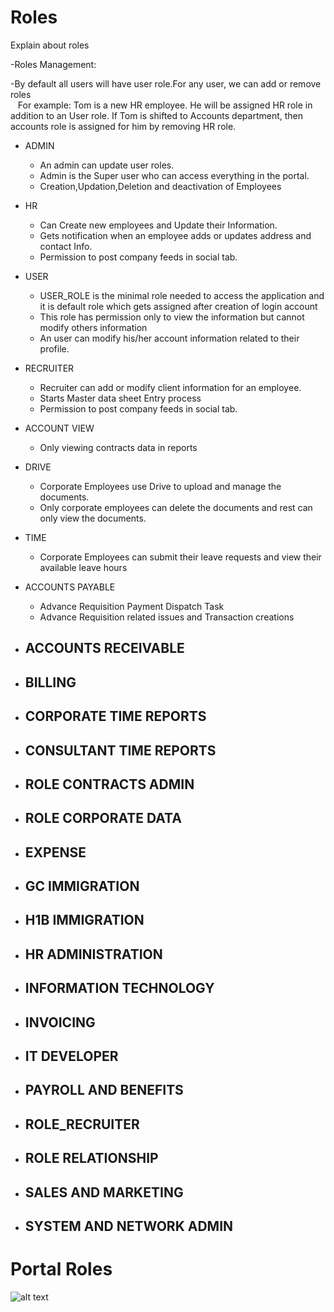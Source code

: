 Roles
=========
Explain about roles

  -Roles Management: 

  -By default all users will have user role.For any user, we can add or remove roles <br/> 
   &nbsp;&nbsp; For example: Tom is a new HR employee. He will be assigned HR role in addition to an User role. If Tom is
     shifted to Accounts department, then accounts role is assigned for him by removing HR role.
  
- ADMIN
    - An admin can update user roles.
    - Admin is the Super user who can access everything in the portal.
    - Creation,Updation,Deletion and deactivation of Employees

- HR 
    - Can Create new employees and Update their Information.
    - Gets notification when an employee adds or updates address and contact Info.
    - Permission to post company feeds in social tab.
   
- USER 
    - USER_ROLE is the minimal role needed to access the application and it is default role which gets assigned after creation of login account   
    - This role has permission only to view the information but cannot modify others information
    - An user can modify his/her account information related to their profile.

- RECRUITER
    - Recruiter can add or modify client information for an employee.
    - Starts Master data sheet Entry process
    - Permission to post company feeds in social tab.

- ACCOUNT VIEW
    - Only viewing contracts data in reports

- DRIVE
    - Corporate Employees use Drive to upload and manage the documents.
    - Only corporate employees can delete the documents and rest can only view the documents.

- TIME
    - Corporate Employees can submit their leave requests and view their available leave hours

- ACCOUNTS PAYABLE
    - Advance Requisition Payment Dispatch Task 
    - Advance Requisition related issues and Transaction creations 

- ACCOUNTS RECEIVABLE
    - 

- BILLING
    - 

- CORPORATE TIME REPORTS
    - 

- CONSULTANT TIME REPORTS
    - 

- ROLE CONTRACTS ADMIN
    - 

- ROLE CORPORATE DATA
    - 

- EXPENSE
    - 

- GC IMMIGRATION
    - 

- H1B IMMIGRATION
    - 

- HR ADMINISTRATION 
    - 

- INFORMATION TECHNOLOGY
    - 

- INVOICING
    - 

- IT DEVELOPER
    - 

- PAYROLL AND BENEFITS
    - 

- ROLE_RECRUITER
    - 

- ROLE RELATIONSHIP
    - 

- SALES AND MARKETING
    - 

- SYSTEM AND NETWORK ADMIN
    - 

Portal Roles
===========

![alt text](../images/Portal_Roles_Hierarchy.png "Portal Roles")

